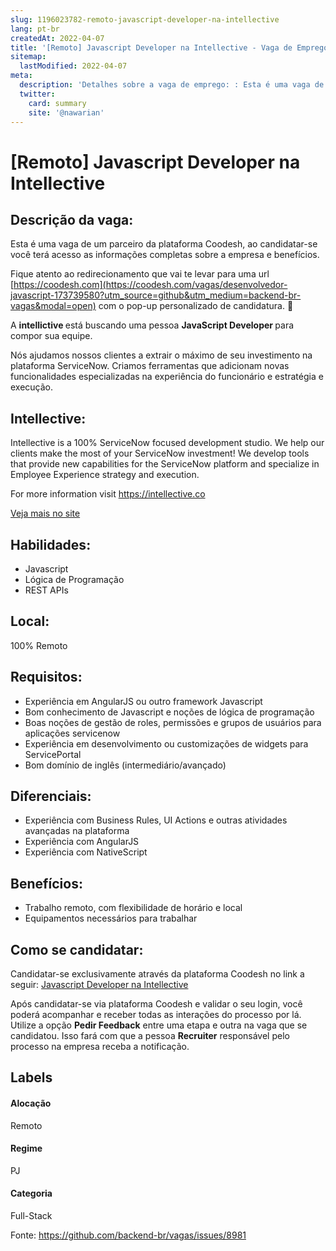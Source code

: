 ```yaml
---
slug: 1196023782-remoto-javascript-developer-na-intellective
lang: pt-br
createdAt: 2022-04-07
title: '[Remoto] Javascript Developer na Intellective - Vaga de Emprego'
sitemap:
  lastModified: 2022-04-07
meta:
  description: 'Detalhes sobre a vaga de emprego: : Esta é uma vaga de um parceiro da plataforma Coodesh, ao candidatar-se você terá acesso as informações completas sobre a empresa e benefícios.  Fique atento ao redirecionamento que vai te levar para uma url [https://coodesh.com](https://coodesh.com/vagas/desenvolvedor-javascript-173739580?utm_source=github&utm_medium=backend-br-vagas&modal=open) com o pop-up personalizado de candidatura. 👋 <p>A <strong>intellictive </strong>está buscando uma pessoa <strong>JavaScript Developer </strong>para compor sua equipe.</p> <p>Nós ajudamos nossos clientes a extrair o máximo de seu investimento na plataforma ServiceNow. Criamos ferramentas que adicionam novas funcionalidades especializadas na experiência do funcionário e estratégia e execução.</p>'
  twitter:
    card: summary
    site: '@nawarian'
---
```


# [Remoto] Javascript Developer na Intellective

## Descrição da vaga: 
Esta é uma vaga de um parceiro da plataforma Coodesh, ao candidatar-se você terá acesso as informações completas sobre a empresa e benefícios.


Fique atento ao redirecionamento que vai te levar para uma url [https://coodesh.com](https://coodesh.com/vagas/desenvolvedor-javascript-173739580?utm_source=github&utm_medium=backend-br-vagas&modal=open) com o pop-up personalizado de candidatura. 👋
<p>A <strong>intellictive </strong>está buscando uma pessoa <strong>JavaScript Developer </strong>para compor sua equipe.</p>
<p>Nós ajudamos nossos clientes a extrair o máximo de seu investimento na plataforma ServiceNow. Criamos ferramentas que adicionam novas funcionalidades especializadas na experiência do funcionário e estratégia e execução.</p>

## Intellective: 
 <p>Intellective is a 100% ServiceNow focused development studio. We help our clients make the most of your ServiceNow investment!  We develop tools that provide new capabilities for the ServiceNow platform and specialize in Employee Experience strategy and execution.</p>
<p>For more information visit <a href="https://intellective.co" target="_blank">https://intellective.co</a>&nbsp;</p><a href='https://coodesh.com/empresas/intellective'>Veja mais no site</a>

 ## Habilidades: 
 - Javascript 
- Lógica de Programação 
- REST APIs
## Local: 
 100% Remoto
## Requisitos: 
 - Experiência em AngularJS ou outro framework Javascript 
- Bom conhecimento de Javascript e noções de lógica de programação 
- Boas noções de gestão de roles, permissões e grupos de usuários para aplicações servicenow 
- Experiência em desenvolvimento ou customizações de widgets para ServicePortal 
- Bom domínio de inglês (intermediário/avançado)
## Diferenciais: 
 - Experiência com Business Rules, UI Actions e outras atividades avançadas na plataforma 
- Experiência com AngularJS 
- Experiência com NativeScript
## Benefícios: 
 - Trabalho remoto, com flexibilidade de horário e local 
- Equipamentos necessários para trabalhar
## Como se candidatar:
Candidatar-se exclusivamente através da plataforma Coodesh no link a seguir: [Javascript Developer na Intellective](https://coodesh.com/vagas/desenvolvedor-javascript-173739580?utm_source=github&utm_medium=backend-br-vagas&modal=open)


Após candidatar-se via plataforma Coodesh e validar o seu login, você poderá acompanhar e receber todas as interações do processo por lá. Utilize a opção **Pedir Feedback** entre uma etapa e outra na vaga que se candidatou. Isso fará com que a pessoa **Recruiter** responsável pelo processo na empresa receba a notificação.
## Labels
#### Alocação
Remoto
#### Regime
PJ
#### Categoria
Full-Stack

Fonte: https://github.com/backend-br/vagas/issues/8981